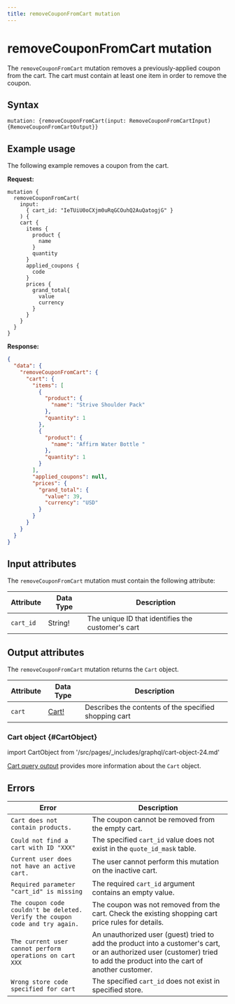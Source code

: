 ```yaml
---
title: removeCouponFromCart mutation
---
```


# removeCouponFromCart mutation

The `removeCouponFromCart` mutation removes a previously-applied coupon from the cart. The cart must contain at least one item in order to remove the coupon.

## Syntax

`mutation: {removeCouponFromCart(input: RemoveCouponFromCartInput)  {RemoveCouponFromCartOutput}}`

## Example usage

The following example removes a coupon from the cart.

**Request:**

``` text
mutation {
  removeCouponFromCart(
    input:
      { cart_id: "IeTUiU0oCXjm0uRqGCOuhQ2AuQatogjG" }
    ) {
    cart {
      items {
        product {
          name
        }
        quantity
      }
      applied_coupons {
        code
      }
      prices {
        grand_total{
          value
          currency
        }
      }
    }
  }
}
```

**Response:**

```json
{
  "data": {
    "removeCouponFromCart": {
      "cart": {
        "items": [
          {
            "product": {
              "name": "Strive Shoulder Pack"
            },
            "quantity": 1
          },
          {
            "product": {
              "name": "Affirm Water Bottle "
            },
            "quantity": 1
          }
        ],
        "applied_coupons": null,
        "prices": {
          "grand_total": {
            "value": 39,
            "currency": "USD"
          }
        }
      }
    }
  }
}
```

## Input attributes

The `removeCouponFromCart` mutation must contain the following attribute:

Attribute |  Data Type | Description
--- | --- | ---
`cart_id` | String! | The unique ID that identifies the customer's cart

## Output attributes

The `removeCouponFromCart` mutation returns the `Cart` object.

Attribute |  Data Type | Description
--- | --- | ---
`cart` |[Cart!](#CartObject) | Describes the contents of the specified shopping cart

### Cart object {#CartObject}

import CartObject from '/src/pages/_includes/graphql/cart-object-24.md'

<CartObject />

[Cart query output](../../cart/queries/cart.md#output-attributes) provides more information about the `Cart` object.

## Errors

Error | Description
--- | ---
`Cart does not contain products.` | The coupon cannot be removed from the empty cart.
`Could not find a cart with ID "XXX"` | The specified `cart_id` value does not exist in the `quote_id_mask` table.
`Current user does not have an active cart.` | The user cannot perform this mutation on the inactive cart.
`Required parameter "cart_id" is missing` | The required `cart_id` argument contains an empty value.
`The coupon code couldn't be deleted. Verify the coupon code and try again.` | The coupon was not removed from the cart. Check the existing shopping cart price rules for details.
`The current user cannot perform operations on cart XXX` | An unauthorized user (guest) tried to add the product into a customer's cart, or an authorized user (customer) tried to add the product into the cart of another customer.
`Wrong store code specified for cart` | The specified `cart_id` does not exist in specified store.

